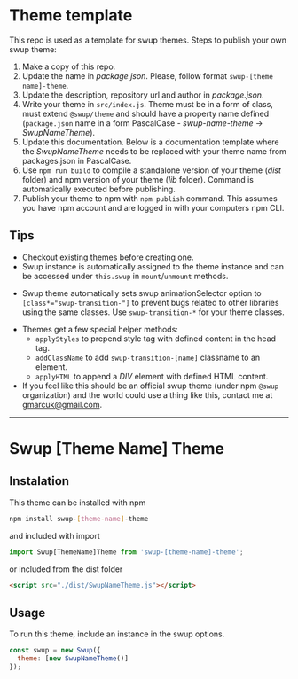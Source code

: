 [comment]: CLI-remove-start

# Theme template

This repo is used as a template for swup themes. Steps to publish your own swup theme:

1. Make a copy of this repo.
2. Update the name in _package.json_. Please, follow format `swup-[theme name]-theme`.
3. Update the description, repository url and author in _package.json_.
4. Write your theme in `src/index.js`. Theme must be in a form of class, must extend `@swup/theme` and should have a property name defined (`package.json` name in a form PascalCase - _swup-name-theme_ -> _SwupNameTheme_).
5. Update this documentation. Below is a documentation template where the _SwupNameTheme_ needs to be replaced with your theme name from packages.json in PascalCase.
6. Use `npm run build` to compile a standalone version of your theme (_dist_ folder) and npm version of your theme (_lib_ folder). Command is automatically executed before publishing.
7. Publish your theme to npm with `npm publish` command. This assumes you have npm account and are logged in with your computers npm CLI.

## Tips

- Checkout existing themes before creating one.
- Swup instance is automatically assigned to the theme instance and can be accessed under `this.swup` in `mount`/`unmount` methods.
* Swup theme automatically sets swup animationSelector option to `[class*="swup-transition-"]` to prevent bugs related to other libraries using the same classes. Use `swup-transition-*` for your theme classes. 
- Themes get a few special helper methods:
    * `applyStyles` to prepend style tag with defined content in the head tag.
    * `addClassName` to add `swup-transition-[name]` classname to an element.
    * `applyHTML` to append a *DIV* element with defined HTML content. 
- If you feel like this should be an official swup theme (under npm `@swup` organization) and the world could use a thing like this, contact me at gmarcuk@gmail.com.

---

[comment]: CLI-remove-end

# Swup [Theme Name] Theme

## Instalation

This theme can be installed with npm

```bash
npm install swup-[theme-name]-theme
```

and included with import

```javascript
import Swup[ThemeName]Theme from 'swup-[theme-name]-theme';
```

or included from the dist folder

```html
<script src="./dist/SwupNameTheme.js"></script>
```

## Usage

To run this theme, include an instance in the swup options.

```javascript
const swup = new Swup({
  theme: [new SwupNameTheme()]
});
```
